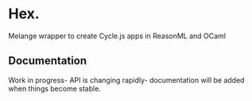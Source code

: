 # Hex.

Melange wrapper to create Cycle.js apps in ReasonML and OCaml

## Documentation

Work in progress- API is changing rapidly- documentation will be added when things become stable.
